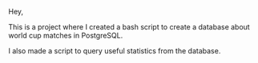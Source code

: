 Hey,

This is a project where I created a bash script to create a database about world cup matches in PostgreSQL.

I also made a script to query useful statistics from the database.
